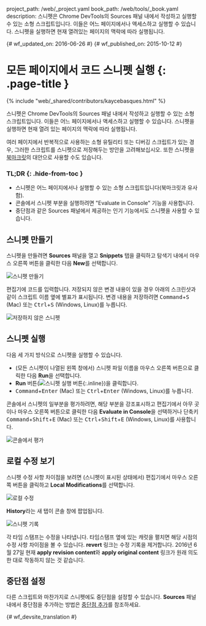 project_path: /web/_project.yaml
book_path: /web/tools/_book.yaml
description: 스니펫은 Chrome DevTools의 Sources 패널 내에서 작성하고 실행할 수 있는 소형 스크립트입니다. 이들은 어느 페이지에서나 액세스하고 실행할 수 있습니다. 스니펫을 실행하면 현재 열려있는 페이지의 맥락에 따라 실행됩니다.

{# wf_updated_on: 2016-06-26 #}
{# wf_published_on: 2015-10-12 #}

# 모든 페이지에서 코드 스니펫 실행 {: .page-title }

{% include "web/_shared/contributors/kaycebasques.html" %}

스니펫은 Chrome DevTools의 Sources 패널 내에서 작성하고 실행할 
수 있는 소형 스크립트입니다. 이들은 어느 페이지에서나 
액세스하고 실행할 수 있습니다. 스니펫을 실행하면 현재 열려 있는 페이지의 맥락에 
따라 실행됩니다.

여러 페이지에서 반복적으로 사용하는 소형 유틸리티 또는 디버깅 스크립트가 있는 경우, 
그러한 스크립트를 스니펫으로 저장해두는 방안을 고려해보십시오.
또한 스니펫을 
[북마크릿](https://en.wikipedia.org/wiki/Bookmarklet)의 대안으로 사용할 수도 있습니다.


### TL;DR {: .hide-from-toc }
- 스니펫은 어느 페이지에서나 실행할 수 있는 소형 스크립트입니다(북마크릿과 유사함).
- 콘솔에서 스니펫 부분을 실행하려면 "Evaluate in Console" 기능을 사용합니다.
- 중단점과 같은 Sources 패널에서 제공하는 인기 기능에서도 스니펫을 사용할 수 있습니다.


## 스니펫 만들기

스니펫을 만들려면 **Sources** 패널을 열고 **Snippets** 탭을 클릭하고
탐색기 내에서 마우스 오른쪽 버튼을 클릭한 다음 **New**를 선택합니다.

![스니펫 만들기](images/create-snippet.png)

편집기에 코드를 입력합니다. 저장되지 않은 변경 내용이 있을 경우
아래의 스크린샷과 같이 스크립트 이름 옆에 별표가 표시됩니다.
변경 내용을 저장하려면 <kbd>Command</kbd>+<kbd>S</kbd> (Mac) 또는 <kbd>Ctrl</kbd>+<kbd>S</kbd>
(Windows, Linux)를 누릅니다. 

![저장하지 않은 스니펫](images/unsaved-snippet.png)

## 스니펫 실행

다음 세 가지 방식으로 스니펫을 실행할 수 있습니다. 

* (모든 스니펫이 나열된 왼쪽 창에서) 스니펫 파일 이름을
 마우스 오른쪽 버튼으로 클릭한 다음 **Run**을 선택합니다.
* **Run** 버튼(![스니펫 실행 
  버튼](images/run.png){:.inline})을 클릭합니다.
* <kbd>Command</kbd>+<kbd>Enter</kbd> (Mac) 또는 
  <kbd>Ctrl</kbd>+<kbd>Enter</kbd> (Windows, Linux)를 누릅니다.

콘솔에서 스니펫의 일부분을 평가하려면, 해당 부분을 
강조표시하고 편집기에서 아무 곳이나 마우스 오른쪽 버튼으로 클릭한 다음 
**Evaluate in Console**을 선택하거나 단축키 
<kbd>Command</kbd>+<kbd>Shift</kbd>+<kbd>E</kbd> (Mac) 또는
<kbd>Ctrl</kbd>+<kbd>Shift</kbd>+<kbd>E</kbd> (Windows, Linux)를 사용합니다.

![콘솔에서 평가](images/evaluate-in-console.png)

## 로컬 수정 보기

<!-- TODO apply revision content doesn't really work... -->

스니펫 수정 사항 차이점을 보려면 (스니펫이 표시된 상태에서) 
편집기에서 마우스 오른쪽 버튼을 클릭하고 **Local Modifications**를 선택합니다.

![로컬 수정](images/local-modifications.png)

**History**라는 새 탭이 콘솔 창에 팝업됩니다.

![스니펫 기록](images/snippet-history.png)

각 타임 스탬프는 수정을 나타냅니다. 타임스탬프 옆에 있는 캐럿을 펼치면
 해당 시점의 수정 사항 차이점을 볼 수 있습니다. 
**revert** 링크는 수정 기록을 제거합니다. 2016년 6월 27일 현재
**apply revision content**와 **apply original content** 링크가
원래 의도한 대로 작동하지 않는 것 같습니다.

## 중단점 설정

다른 스크립트와 마찬가지로 스니펫에도 중단점을 설정할 수 있습니다. **Sources**
패널 내에서 중단점을 추가하는 방법은
[중단점 추가](/web/tools/chrome-devtools/debug/breakpoints/add-breakpoints)를 참조하세요.


{# wf_devsite_translation #}
